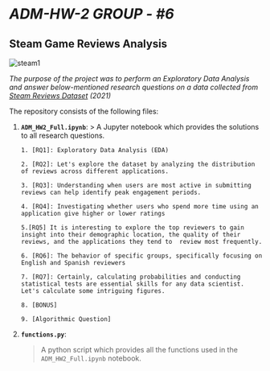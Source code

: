 
# *ADM-HW-2*   *GROUP - #6*

## Steam Game Reviews Analysis

![steam1](https://github.com/user-attachments/assets/3584628a-2dbf-4c88-aeb5-b1a40df3eb9e)

*The purpose of the project was to perform an Exploratory Data Analysis and answer below-mentioned research questions on a data collected from [Steam Reviews Dataset](https://www.kaggle.com/datasets/najzeko/steam-reviews-2021) (2021)* 

The repository consists of the following files:
1. __`ADM_HW2_Full.ipynb`__:
       > A Jupyter notebook which provides the solutions to all research questions.

       1. [RQ1]: Exploratory Data Analysis (EDA) 

       2. [RQ2]: Let's explore the dataset by analyzing the distribution of reviews across different applications.

       3. [RQ3]: Understanding when users are most active in submitting reviews can help identify peak engagement periods.

       4. [RQ4]: Investigating whether users who spend more time using an application give higher or lower ratings

       5.[RQ5] It is interesting to explore the top reviewers to gain insight into their demographic location, the quality of their reviews, and the applications they tend to  review most frequently.
                                 
       6. [RQ6]: The behavior of specific groups, specifically focusing on English and Spanish reviewers
   
       7. [RQ7]: Certainly, calculating probabilities and conducting statistical tests are essential skills for any data scientist. Let's calculate some intriguing figures.

       8. [BONUS]

       9. [Algorithmic Question]

2. __`functions.py`__:
   > A python script which provides all the functions used in the `ADM_HW2_Full.ipynb` notebook.
 
 

      
  




         
  

  
   
		
